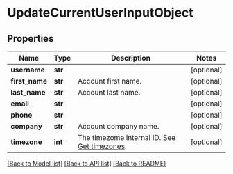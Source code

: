 # UpdateCurrentUserInputObject

## Properties
Name | Type | Description | Notes
------------ | ------------- | ------------- | -------------
**username** | **str** |  | [optional] 
**first_name** | **str** | Account first name. | [optional] 
**last_name** | **str** | Account last name. | [optional] 
**email** | **str** |  | [optional] 
**phone** | **str** |  | [optional] 
**company** | **str** | Account company name. | [optional] 
**timezone** | **int** | The timezome internal ID. See [Get timezones](http://docs.textmagictesting.com/#operation/getTimezones). | [optional] 

[[Back to Model list]](../README.md#documentation-for-models) [[Back to API list]](../README.md#documentation-for-api-endpoints) [[Back to README]](../README.md)


